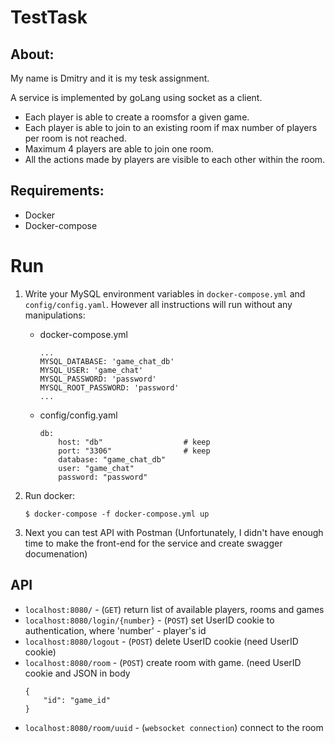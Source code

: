 # **TestTask** 

## About:
My name is Dmitry and it is my tesk assignment. 

A service is implemented by goLang using socket as a client.

- Each player is able to create a roomsfor a given game.
- Each player is able to join to an existing room if max number of players per room is not reached.
- Maximum 4 players are able to join one room.
- All the actions made by players are visible to each other within the room.

## Requirements:
- Docker
- Docker-compose

# **Run**
1. Write your MySQL environment variables in `docker-compose.yml` and `config/config.yaml`. However all instructions will run without any manipulations:

    - docker-compose.yml

        ```
        ...
        MYSQL_DATABASE: 'game_chat_db'
        MYSQL_USER: 'game_chat'
        MYSQL_PASSWORD: 'password'
        MYSQL_ROOT_PASSWORD: 'password'
        ...
        ```

    - config/config.yaml

        ```
        db:
            host: "db"                  # keep
            port: "3306"                # keep
            database: "game_chat_db"
            user: "game_chat"
            password: "password"
        ```

2. Run docker:

    ```
    $ docker-compose -f docker-compose.yml up
    ```

3. Next you can test API with Postman (Unfortunately, I didn't have enough time to make the front-end for the service and create swagger documenation)

## **API**

* `localhost:8080/` - (`GET`) return list of available players, rooms and games 
* `localhost:8080/login/{number}` - (`POST`) set UserID cookie to authentication, where 'number' - player's id  
* `localhost:8080/logout` - (`POST`) delete UserID cookie (need UserID cookie) 
* `localhost:8080/room` - (`POST`) create room with game. (need UserID cookie and JSON in body 
    ```
    {
        "id": "game_id"
    }
    ``` 
* `localhost:8080/room/uuid` - (`websocket connection`) connect to the room 